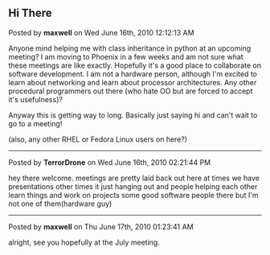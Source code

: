 ## Hi There
Posted by **maxwell** on Wed June 16th, 2010 12:12:13 AM

Anyone mind helping me with  class inheritance in python at an upcoming meeting? I am moving to Phoenix in a few weeks and am not sure what these meetings are like exactly. Hopefully it's a good place to collaborate on software development. I am not a hardware person, although I'm excited to learn about networking and learn about processor architectures. Any other procedural programmers out there (who hate OO but are forced to accept it's usefulness)?

Anyway this is getting way to long. Basically just saying hi and can't wait to go to a meeting!

(also, any other RHEL or Fedora Linux users on here?)

--------------------------------------------------------------------------------

Posted by **TerrorDrone** on Wed June 16th, 2010 02:21:44 PM

hey there welcome. meetings are pretty laid back out here at times we have presentations other times it just hanging out and people helping each other learn things and work on projects some good software people there  but I'm not one of them(hardware guy)

--------------------------------------------------------------------------------

Posted by **maxwell** on Thu June 17th, 2010 01:23:41 AM

alright, see you hopefully at the July meeting.
